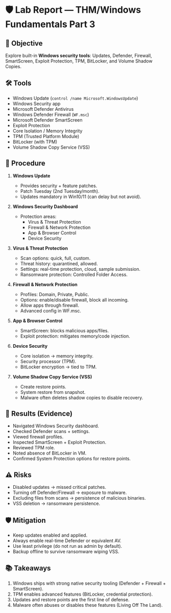 # 🛡️ Lab Report — THM/Windows Fundamentals Part 3

## 🎯 Objective
Explore built-in **Windows security tools**: Updates, Defender, Firewall, SmartScreen, Exploit Protection, TPM, BitLocker, and Volume Shadow Copies.

## 🛠️ Tools
- Windows Update (`control /name Microsoft.WindowsUpdate`)
- Windows Security app
- Microsoft Defender Antivirus
- Windows Defender Firewall (`WF.msc`)
- Microsoft Defender SmartScreen
- Exploit Protection
- Core Isolation / Memory Integrity
- TPM (Trusted Platform Module)
- BitLocker (with TPM)
- Volume Shadow Copy Service (VSS)

## 🚀 Procedure
1. **Windows Update**
   - Provides security + feature patches.
   - Patch Tuesday (2nd Tuesday/month).
   - Updates mandatory in Win10/11 (can delay but not avoid).

2. **Windows Security Dashboard**
   - Protection areas:
     - Virus & Threat Protection
     - Firewall & Network Protection
     - App & Browser Control
     - Device Security

3. **Virus & Threat Protection**
   - Scan options: quick, full, custom.
   - Threat history: quarantined, allowed.
   - Settings: real-time protection, cloud, sample submission.
   - Ransomware protection: Controlled Folder Access.

4. **Firewall & Network Protection**
   - Profiles: Domain, Private, Public.
   - Options: enable/disable firewall, block all incoming.
   - Allow apps through firewall.
   - Advanced config in WF.msc.

5. **App & Browser Control**
   - SmartScreen: blocks malicious apps/files.
   - Exploit protection: mitigates memory/code injection.

6. **Device Security**
   - Core isolation → memory integrity.
   - Security processor (TPM).
   - BitLocker encryption → tied to TPM.

7. **Volume Shadow Copy Service (VSS)**
   - Create restore points.
   - System restore from snapshot.
   - Malware often deletes shadow copies to disable recovery.

## 📂 Results (Evidence)
- Navigated Windows Security dashboard.
- Checked Defender scans + settings.
- Viewed firewall profiles.
- Inspected SmartScreen + Exploit Protection.
- Reviewed TPM role.
- Noted absence of BitLocker in VM.
- Confirmed System Protection options for restore points.

## ⚠️ Risks
- Disabled updates → missed critical patches.
- Turning off Defender/Firewall → exposure to malware.
- Excluding files from scans → persistence of malicious binaries.
- VSS deletion → ransomware persistence.

## 🛡️ Mitigation
- Keep updates enabled and applied.
- Always enable real-time Defender or equivalent AV.
- Use least privilege (do not run as admin by default).
- Backup offline to survive ransomware wiping VSS.

## 📚 Takeaways
1. Windows ships with strong native security tooling (Defender + Firewall + SmartScreen).  
2. TPM enables advanced features (BitLocker, credential protection).  
3. Updates and restore points are the first line of defense.  
4. Malware often abuses or disables these features (Living Off The Land).  
